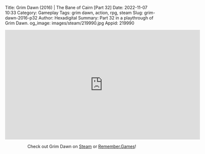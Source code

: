 Title: Grim Dawn (2016) | The Bane of Cairn [Part 32]
Date: 2022-11-07 10:33
Category: Gameplay
Tags: grim dawn, action, rpg, steam
Slug: grim-dawn-2016-p32
Author: Hexadigital
Summary: Part 32 in a playthrough of Grim Dawn.
og_image: images/steam/219990.jpg
Appid: 219990

<center><iframe src="https://www.youtube.com/embed/jihrHwhTrTY?feature=oembed" allow="accelerometer; autoplay; encrypted-media; gyroscope; picture-in-picture" width="640" height="360" frameborder="0"></iframe>

Check out Grim Dawn on [Steam](https://store.steampowered.com/app/219990/?curator_clanid=34633900) or [Remember.Games](https://remember.games/game/178/)!</center>